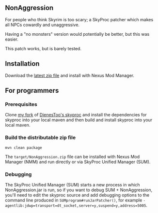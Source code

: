NonAggression
-------------

For people who think Skyrim is too scary; a SkyProc patcher which makes all NPCs cowardly and unaggressive.

Having a "no monsters" version would potentially be better, but this was easier.

This patch works, but is barely tested.

## Installation

Download the [latest zip file](https://github.com/kellen/skryim-nonaggression/releases) and install with Nexus Mod Manager.

## For programmers

### Prerequisites 

Clone [my fork](http://github.com/kellen/skyproc-library/) of [DienesToo's skyproc](https://bitbucket.org/DienesToo/skyproc-library) and install the dependencies for skyproc into your local maven and then build and install skyproc into your local maven.

### Build the distributable zip file

```
mvn clean package
```

The `target/NonAggression.zip` file can be installed with Nexus Mod Manager (NMM) and run directly or via SkyProc Unified Manager (SUM).

### Debugging

The SkyProc Unified Manager (SUM) starts a new process in which NonAggression.jar is run, so if you want to debug SUM + NonAggression, you'll need to edit the skyproc source and add debugging options to the command line produced in `SUMprogram#runJarPatcher()`, for example `-agentlib:jdwp=transport=dt_socket,server=y,suspend=y,address=5005`. 
